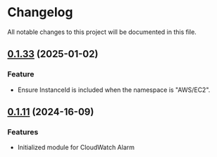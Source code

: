 # Changelog

All notable changes to this project will be documented in this file.

## [0.1.33]() (2025-01-02)

### Feature

* Ensure InstanceId is included when the namespace is "AWS/EC2".

## [0.1.11]() (2024-16-09)

### Features

* Initialized module for CloudWatch Alarm
